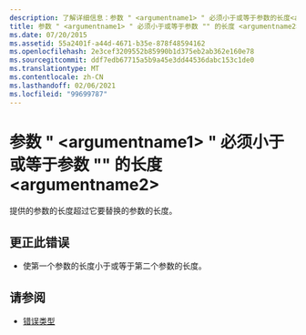 ```yaml
---
description: 了解详细信息：参数 " <argumentname1> " 必须小于或等于参数的长度<argumentname2>
title: 参数 " <argumentname1> " 必须小于或等于参数 "" 的长度 <argumentname2>
ms.date: 07/20/2015
ms.assetid: 55a2401f-a44d-4671-b35e-878f48594162
ms.openlocfilehash: 2e3cef3209552b85990b1d375eb2ab362e160e78
ms.sourcegitcommit: ddf7edb67715a5b9a45e3dd44536dabc153c1de0
ms.translationtype: MT
ms.contentlocale: zh-CN
ms.lasthandoff: 02/06/2021
ms.locfileid: "99699787"
---
```

# <a name="argument-argumentname1-must-be-less-than-or-equal-the-length-of-argument-argumentname2"></a>参数 " \<argumentname1> " 必须小于或等于参数 "" 的长度 \<argumentname2>

提供的参数的长度超过它要替换的参数的长度。  
  
## <a name="to-correct-this-error"></a>更正此错误  
  
- 使第一个参数的长度小于或等于第二个参数的长度。  
  
## <a name="see-also"></a>请参阅

- [错误类型](../programming-guide/language-features/error-types.md)
